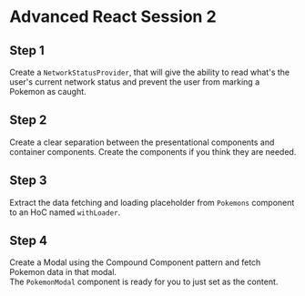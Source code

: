 # Advanced React Session 2

## Step 1

Create a `NetworkStatusProvider`, that will give the ability to read what's the user's current network status and prevent the user from marking a Pokemon as caught.

## Step 2

Create a clear separation between the presentational components and container components. Create the components if you think they are needed.

## Step 3

Extract the data fetching and loading placeholder from `Pokemons` component to an HoC named `withLoader`.

## Step 4

Create a Modal using the Compound Component pattern and fetch Pokemon data in that modal.  
The `PokemonModal` component is ready for you to just set as the content.
